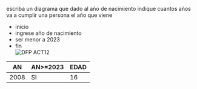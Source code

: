 escriba un diagrama que dado al año de nacimiento indique cuantos años va a cumplir una persona el año que viene  
* inicio
* ingrese año de nacimiento
* ser menor a 2023
* fin  
![DFP ACT12](https://github.com/Alexcairo23/Diagramas-ICI/assets/144750904/8853a46c-889e-4a30-bc4b-cbfba7e0996e)
 
<table>
<thead>
	<tr>
		<th>AN</th>
		<th>AN>=2023</th>
		<th>EDAD</th>
	</tr>
</thead>
<tbody>
	<tr>
		<td>2008</td>
		<td>SI</td>
		<td>16</td>
	</tr>
</tbody>
</table>


